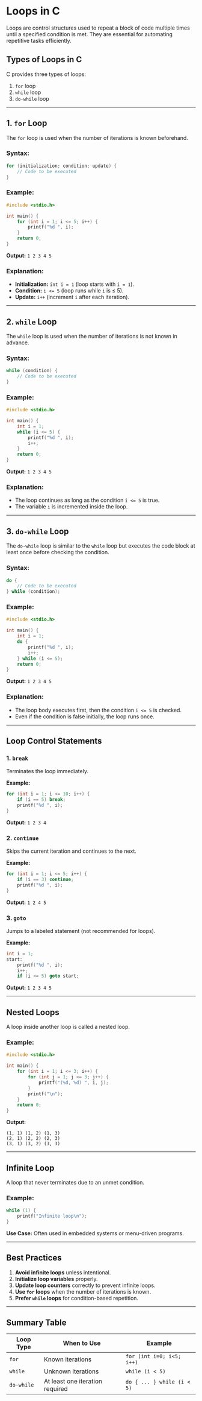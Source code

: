
# Loops in C

Loops are control structures used to repeat a block of code multiple times until a specified condition is met. They are essential for automating repetitive tasks efficiently.

## Types of Loops in C

C provides three types of loops:
1. `for` loop
2. `while` loop
3. `do-while` loop

---

## 1. `for` Loop

The `for` loop is used when the number of iterations is known beforehand.

### Syntax:
```c
for (initialization; condition; update) {
    // Code to be executed
}
```

### Example:
```c
#include <stdio.h>

int main() {
    for (int i = 1; i <= 5; i++) {
        printf("%d ", i);
    }
    return 0;
}
```
**Output:** `1 2 3 4 5`

### Explanation:
- **Initialization:** `int i = 1` (loop starts with `i = 1`).
- **Condition:** `i <= 5` (loop runs while `i` is ≤ 5).
- **Update:** `i++` (increment `i` after each iteration).

---

## 2. `while` Loop

The `while` loop is used when the number of iterations is not known in advance.

### Syntax:
```c
while (condition) {
    // Code to be executed
}
```

### Example:
```c
#include <stdio.h>

int main() {
    int i = 1;
    while (i <= 5) {
        printf("%d ", i);
        i++;
    }
    return 0;
}
```
**Output:** `1 2 3 4 5`

### Explanation:
- The loop continues as long as the condition `i <= 5` is true.
- The variable `i` is incremented inside the loop.

---

## 3. `do-while` Loop

The `do-while` loop is similar to the `while` loop but executes the code block at least once before checking the condition.

### Syntax:
```c
do {
    // Code to be executed
} while (condition);
```

### Example:
```c
#include <stdio.h>

int main() {
    int i = 1;
    do {
        printf("%d ", i);
        i++;
    } while (i <= 5);
    return 0;
}
```
**Output:** `1 2 3 4 5`

### Explanation:
- The loop body executes first, then the condition `i <= 5` is checked.
- Even if the condition is false initially, the loop runs once.

---

## Loop Control Statements

### 1. `break`
Terminates the loop immediately.

**Example:**
```c
for (int i = 1; i <= 10; i++) {
    if (i == 5) break;
    printf("%d ", i);
}
```
**Output:** `1 2 3 4`

### 2. `continue`
Skips the current iteration and continues to the next.

**Example:**
```c
for (int i = 1; i <= 5; i++) {
    if (i == 3) continue;
    printf("%d ", i);
}
```
**Output:** `1 2 4 5`

### 3. `goto`
Jumps to a labeled statement (not recommended for loops).

**Example:**
```c
int i = 1;
start:
    printf("%d ", i);
    i++;
    if (i <= 5) goto start;
```
**Output:** `1 2 3 4 5`

---

## Nested Loops

A loop inside another loop is called a nested loop.

### Example:
```c
#include <stdio.h>

int main() {
    for (int i = 1; i <= 3; i++) {
        for (int j = 1; j <= 3; j++) {
            printf("(%d, %d) ", i, j);
        }
        printf("\n");
    }
    return 0;
}
```
**Output:**
```
(1, 1) (1, 2) (1, 3) 
(2, 1) (2, 2) (2, 3) 
(3, 1) (3, 2) (3, 3) 
```

---

## Infinite Loop

A loop that never terminates due to an unmet condition.

### Example:
```c
while (1) {
    printf("Infinite loop\n");
}
```
**Use Case:** Often used in embedded systems or menu-driven programs.

---

## Best Practices
1. **Avoid infinite loops** unless intentional.
2. **Initialize loop variables** properly.
3. **Update loop counters** correctly to prevent infinite loops.
4. **Use `for` loops** when the number of iterations is known.
5. **Prefer `while` loops** for condition-based repetition.

---

## Summary Table

| Loop Type     | When to Use                     | Example                     |
|--------------|--------------------------------|----------------------------|
| `for`        | Known iterations               | `for (int i=0; i<5; i++)`  |
| `while`      | Unknown iterations             | `while (i < 5)`            |
| `do-while`   | At least one iteration required| `do { ... } while (i < 5)` |

```